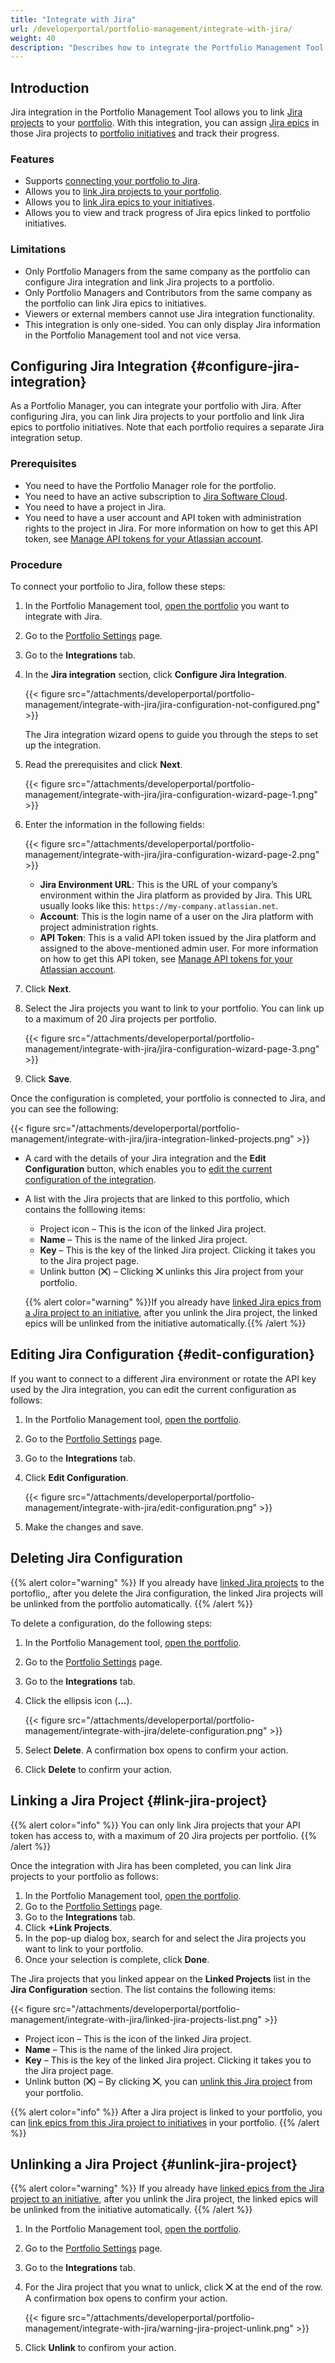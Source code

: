```yaml
---
title: "Integrate with Jira"
url: /developerportal/portfolio-management/integrate-with-jira/
weight: 40
description: "Describes how to integrate the Portfolio Management Tool with Jira."
---
```


## Introduction

Jira integration in the Portfolio Management Tool allows you to link [Jira projects](https://www.atlassian.com/software/jira/guides/projects/overview#what-is-a-jira-project) to your [portfolio](/developerportal/portfolio-management/#portfolio-landscape). With this integration, you can assign [Jira epics](https://www.atlassian.com/agile/project-management/epics) in those Jira projects to [portfolio initiatives](/developerportal/portfolio-management/initiatives-overview/#create-new-initiative) and track their progress.

### Features

* Supports [connecting your portfolio to Jira](#configure-jira-integration).
* Allows you to [link Jira projects to your portfolio](#link-jira-project).
* Allows you to [link Jira epics to your initiatives](/developerportal/portfolio-management/initiatives-overview/#link-epic-from-jira-project).
* Allows you to view and track progress of Jira epics linked to portfolio initiatives.

### Limitations

* Only Portfolio Managers from the same company as the portfolio can configure Jira integration and link Jira projects to a portfolio. 
* Only Portfolio Managers and Contributors from the same company as the portfolio can link Jira epics to initiatives.
* Viewers or external members cannot use Jira integration functionality.
* This integration is only one-sided. You can only display Jira information in the Portfolio Management tool and not vice versa. 

## Configuring Jira Integration {#configure-jira-integration}

As a Portfolio Manager, you can integrate your portfolio with Jira. After configuring Jira, you can link Jira projects to your portfolio and link Jira epics to portfolio initiatives. Note that each portfolio requires a separate Jira integration setup.

### Prerequisites

* You need to have the Portfolio Manager role for the portfolio.
* You need to have an active subscription to [Jira Software Cloud](https://support.atlassian.com/jira-cloud-administration/docs/explore-jira-cloud-plans/).
* You need to have a project in Jira.
* You need to have a user account and API token with administration rights to the project in Jira. For more information on how to get this API token, see [Manage API tokens for your Atlassian account](https://support.atlassian.com/atlassian-account/docs/manage-api-tokens-for-your-atlassian-account/).

### Procedure

To connect your portfolio to Jira, follow these steps:

1. In the Portfolio Management tool, [open the portfolio](/developerportal/portfolio-management/#open-portfolio) you want to integrate with Jira. 
2. Go to the [Portfolio Settings](/developerportal/portfolio-management/portfolio-settings/) page.
3. Go to the **Integrations** tab.
4. In the **Jira integration** section, click **Configure Jira Integration**.

    {{< figure src="/attachments/developerportal/portfolio-management/integrate-with-jira/jira-configuration-not-configured.png" >}}

    The Jira integration wizard opens to guide you through the steps to set up the integration.

5. Read the prerequisites and click **Next**.

    {{< figure src="/attachments/developerportal/portfolio-management/integrate-with-jira/jira-configuration-wizard-page-1.png" >}}

6. Enter the information in the following fields:

    {{< figure src="/attachments/developerportal/portfolio-management/integrate-with-jira/jira-configuration-wizard-page-2.png" >}}

     * **Jira Environment URL**: This is the URL of your company’s environment within the Jira platform as provided by Jira. This URL usually looks like this: `https://my-company.atlassian.net`.
     * **Account**: This is the login name of a user on the Jira platform with project administration rights.
     * **API Token**: This is a valid API token issued by the Jira platform and assigned to the above-mentioned admin user. For more information on how to get this API token, see [Manage API tokens for your Atlassian account](https://support.atlassian.com/atlassian-account/docs/manage-api-tokens-for-your-atlassian-account/).

5. Click **Next**.
6. Select the Jira projects you want to link to your portfolio. You can link up to a maximum of 20 Jira projects per portfolio.

    {{< figure src="/attachments/developerportal/portfolio-management/integrate-with-jira/jira-configuration-wizard-page-3.png" >}}

7. Click **Save**.

Once the configuration is completed, your portfolio is connected to Jira, and you can see the following:

{{< figure src="/attachments/developerportal/portfolio-management/integrate-with-jira/jira-integration-linked-projects.png" >}}

* A card with the details of your Jira integration and the **Edit Configuration** button, which enables you to [edit the current configuration of the integration](#edit-configuration). 
* A list with the Jira projects that are linked to this portfolio, which contains the folllowing items:

    * Project icon – This is the icon of the linked Jira project.
    * **Name** – This is the name of the linked Jira project.
    * **Key** – This is the key of the linked Jira project. Clicking it takes you to the Jira project page.
    * Unlink button (**⨉**) – Clicking **⨉** unlinks this Jira project from your portfolio.

    {{% alert color="warning" %}}If you already have [linked Jira epics from a Jira project to an initiative](/developerportal/portfolio-management/initiatives-overview/#link-epic-from-jira-project), after you unlink the Jira project, the linked epics will be unlinked from the initiative automatically.{{% /alert %}}

## Editing Jira Configuration {#edit-configuration}

If you want to connect to a different Jira environment or rotate the API key used by the Jira integration, you can edit the current configuration as follows:

1. In the Portfolio Management tool, [open the portfolio](/developerportal/portfolio-management/#open-portfolio).
2. Go to the [Portfolio Settings](/developerportal/portfolio-management/portfolio-settings/) page.
3. Go to the **Integrations** tab.
4. Click **Edit Configuration**.

    {{< figure src="/attachments/developerportal/portfolio-management/integrate-with-jira/edit-configuration.png" >}}

5. Make the changes and save.

## Deleting Jira Configuration

{{% alert color="warning" %}}
If you already have [linked Jira projects](#link-jira-project) to the portoflio,, after you delete the Jira configuration, the linked Jira projects will be unlinked from the portfolio automatically.
{{% /alert %}}

To delete a configuration, do the following steps:

1. In the Portfolio Management tool, [open the portfolio](/developerportal/portfolio-management/#open-portfolio).
2. Go to the [Portfolio Settings](/developerportal/portfolio-management/portfolio-settings/) page.
3. Go to the **Integrations** tab.
4. Click the ellipsis icon (**...**).

   {{< figure src="/attachments/developerportal/portfolio-management/integrate-with-jira/delete-configuration.png" >}}

5. Select **Delete**. A confirmation box opens to confirm your action.
6. Click **Delete** to confirm your action.

## Linking a Jira Project {#link-jira-project}

{{% alert color="info" %}}
You can only link Jira projects that your API token has access to, with a maximum of 20 Jira projects per portfolio.
{{% /alert %}}

Once the integration with Jira has been completed, you can link Jira projects to your portfolio as follows:

1. In the Portfolio Management tool, [open the portfolio](/developerportal/portfolio-management/#open-portfolio).
2. Go to the [Portfolio Settings](/developerportal/portfolio-management/portfolio-settings/) page.
3. Go to the **Integrations** tab.
4. Click **+Link Projects**.
5. In the pop-up dialog box, search for and select the Jira projects you want to link to your portfolio.
6. Once your selection is complete, click **Done**. 

The Jira projects that you linked appear on the **Linked Projects** list in the **Jira Configuration** section. The list contains the following items:

{{< figure src="/attachments/developerportal/portfolio-management/integrate-with-jira/linked-jira-projects-list.png" >}}

* Project icon – This is the icon of the linked Jira project.
* **Name** – This is the name of the linked Jira project.
* **Key** – This is the key of the linked Jira project. Clicking it takes you to the Jira project page.
* Unlink button (**⨉**) – By clicking **⨉**, you can [unlink this Jira project](#unlink-jira-project) from your portfolio.

{{% alert color="info" %}}
After a Jira project is linked to your portfolio, you can [link epics from this Jira project to initiatives](/developerportal/portfolio-management/initiatives-overview/#link-epic-from-jira-project) in your portfolio.
{{% /alert %}}

## Unlinking a Jira Project {#unlink-jira-project}

{{% alert color="warning" %}}
If you already have [linked epics from the Jira project to an initiative](/developerportal/portfolio-management/initiatives-overview/#link-epic-from-jira-project), after you unlink the Jira project, the linked epics will be unlinked from the initiative automatically.
{{% /alert %}}

1. In the Portfolio Management tool, [open the portfolio](/developerportal/portfolio-management/#open-portfolio).
2. Go to the [Portfolio Settings](/developerportal/portfolio-management/portfolio-settings/) page.
3. Go to the **Integrations** tab.
4. For the Jira project that you wnat to unlick, click **⨉** at the end of the row. A confirmation box opens to confirm your action.

    {{< figure src="/attachments/developerportal/portfolio-management/integrate-with-jira/warning-jira-project-unlink.png" >}}

4. Click **Unlink** to confirom your action.